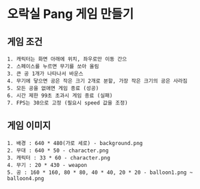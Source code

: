 # 오락실 Pang 게임 만들기

## 게임 조건
    1. 캐릭터는 화면 아래에 위치, 좌우로만 이동 간으
    2. 스페이스를 누르면 무기를 쏘아 올림
    3. 큰 공 1개가 나타나서 바운스
    4. 무기에 닿으면 공은 작은 크기 2개로 분할, 가장 작은 크기의 공은 사라짐
    5. 모든 공을 없애면 게임 종료 (성공)
    6. 시간 제한 99초 초과시 게임 종료 (실패)
    7. FPS는 30으로 고정 (필요시 speed 값을 조정)

## 게임 이미지
    1. 배경 : 640 * 480(가로 세로) - background.png
    2. 무대 : 640 * 50 - character.png
    3. 캐릭터 : 33 * 60 - character.png
    4. 무기 : 20 * 430 - weapon
    5. 공 : 160 * 160, 80 * 80, 40 * 40, 20 * 20 - balloon1.png ~ balloon4.png